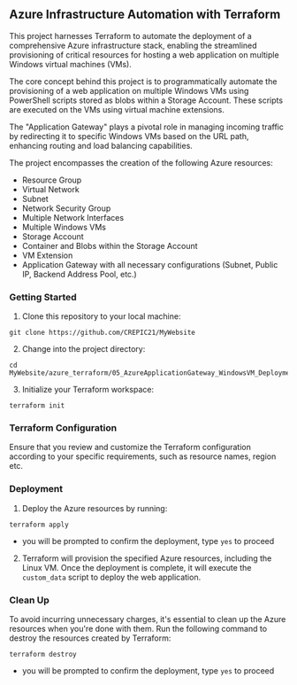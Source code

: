 ## Azure Infrastructure Automation with Terraform

This project harnesses Terraform to automate the deployment of a comprehensive Azure infrastructure stack, enabling the streamlined provisioning of critical resources for hosting a web application on multiple Windows virtual machines (VMs). 

The core concept behind this project is to programmatically automate the provisioning of a web application on multiple Windows VMs using PowerShell scripts stored as blobs within a Storage Account. These scripts are executed on the VMs using virtual machine extensions. 

The "Application Gateway" plays a pivotal role in managing incoming traffic by redirecting it to specific Windows VMs based on the URL path, enhancing routing and load balancing capabilities.

The project encompasses the creation of the following Azure resources:
- Resource Group
- Virtual Network
- Subnet
- Network Security Group
- Multiple Network Interfaces
- Multiple Windows VMs
- Storage Account
- Container and Blobs within the Storage Account
- VM Extension
- Application Gateway with all necessary configurations (Subnet, Public IP, Backend Address Pool, etc.)

### Getting Started
1. Clone this repository to your local machine:
```shell
git clone https://github.com/CREPIC21/MyWebsite
```
2. Change into the project directory:
```shell
cd MyWebsite/azure_terraform/05_AzureApplicationGateway_WindowsVM_Deployment/
```
3. Initialize your Terraform workspace:
```shell
terraform init
```
### Terraform Configuration
Ensure that you review and customize the Terraform configuration according to your specific requirements, such as resource names, region etc.

### Deployment
1. Deploy the Azure resources by running:
```shell
terraform apply
```
- you will be prompted to confirm the deployment, type `yes` to proceed

2. Terraform will provision the specified Azure resources, including the Linux VM. Once the deployment is complete, it will execute the `custom_data` script to deploy the web application.

### Clean Up
To avoid incurring unnecessary charges, it's essential to clean up the Azure resources when you're done with them. Run the following command to destroy the resources created by Terraform:
```shell
terraform destroy
```
- you will be prompted to confirm the deployment, type `yes` to proceed
